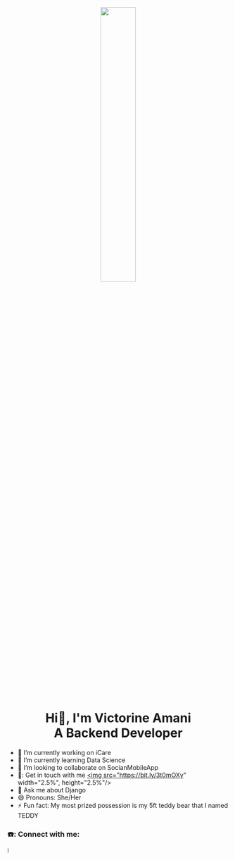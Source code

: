 <div id="header" align="center">
  <img src="https://bit.ly/3ZtsqWx" width="40%", height="40%"/>
</div>
<h1 id="heading"  align="center">
  Hi👋, I'm Victorine Amani<br>
  A Backend Developer
</h1>

- 🔭 I’m currently working on iCare
- 🌱 I’m currently learning Data Science
- 👯 I’m looking to collaborate on SocianMobileApp
- 📧: Get in touch with me
  <a href="mailto:victorinenyagwala@gmail.com">
  <img src="https://bit.ly/3t0mOXy" width="2.5%", height="2.5%"/>
  </a>
- 💬 Ask me about Django
- 😄 Pronouns: She/Her
- ⚡ Fun fact: My most prized possession is my 5ft teddy bear that I named TEDDY

### ☎️: Connect with me:
<a href="https://www.linkedin.com/in/victorine-nyagwala-a59080215/">
    <img src="https://bit.ly/48x5FVV" width="5%", height="5%" float="left"/>
  </a>

